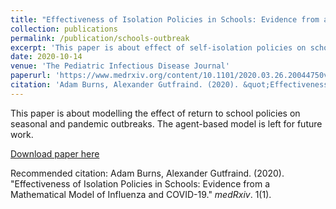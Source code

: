 ```yaml
---
title: "Effectiveness of Isolation Policies in Schools: Evidence from a Mathematical Model of Influenza and COVID-19"
collection: publications
permalink: /publication/schools-outbreak
excerpt: 'This paper is about effect of self-isolation policies on schools with outbreaks.'
date: 2020-10-14
venue: 'The Pediatric Infectious Disease Journal'
paperurl: 'https://www.medrxiv.org/content/10.1101/2020.03.26.20044750v1'
citation: 'Adam Burns, Alexander Gutfraind. (2020). &quot;Effectiveness of Isolation Policies in Schools: Evidence from a Mathematical Model of Influenza and COVID-19.&quot; <i>medRxiv</i>. 1(1).'
---
```

This paper is about modelling the effect of return to school policies on seasonal and pandemic outbreaks. The agent-based model is left for future work.

[Download paper here](https://www.medrxiv.org/content/10.1101/2020.03.26.20044750v1)

Recommended citation: Adam Burns, Alexander Gutfraind. (2020). "Effectiveness of Isolation Policies in Schools: Evidence from a Mathematical Model of Influenza and COVID-19." <i>medRxiv</i>. 1(1).

